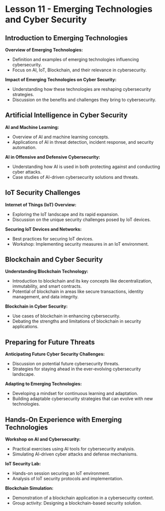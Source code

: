 # Lesson 11 - Emerging Technologies and Cyber Security

## Introduction to Emerging Technologies

**Overview of Emerging Technologies:**
- Definition and examples of emerging technologies influencing cybersecurity.
- Focus on AI, IoT, Blockchain, and their relevance in cybersecurity.

**Impact of Emerging Technologies on Cyber Security:**
- Understanding how these technologies are reshaping cybersecurity strategies.
- Discussion on the benefits and challenges they bring to cybersecurity.

## Artificial Intelligence in Cyber Security

**AI and Machine Learning:**
- Overview of AI and machine learning concepts.
- Applications of AI in threat detection, incident response, and security automation.

**AI in Offensive and Defensive Cybersecurity:**
- Understanding how AI is used in both protecting against and conducting cyber attacks.
- Case studies of AI-driven cybersecurity solutions and threats.

## IoT Security Challenges

**Internet of Things (IoT) Overview:**
- Exploring the IoT landscape and its rapid expansion.
- Discussion on the unique security challenges posed by IoT devices.

**Securing IoT Devices and Networks:**
- Best practices for securing IoT devices.
- Workshop: Implementing security measures in an IoT environment.

## Blockchain and Cyber Security

**Understanding Blockchain Technology:**
- Introduction to blockchain and its key concepts like decentralization, immutability, and smart contracts.
- Potential of blockchain in areas like secure transactions, identity management, and data integrity.

**Blockchain in Cyber Security:**
- Use cases of blockchain in enhancing cybersecurity.
- Debating the strengths and limitations of blockchain in security applications.

## Preparing for Future Threats

**Anticipating Future Cyber Security Challenges:**
- Discussion on potential future cybersecurity threats.
- Strategies for staying ahead in the ever-evolving cybersecurity landscape.

**Adapting to Emerging Technologies:**
- Developing a mindset for continuous learning and adaptation.
- Building adaptable cybersecurity strategies that can evolve with new technologies.

## Hands-On Experience with Emerging Technologies

**Workshop on AI and Cybersecurity:**
- Practical exercises using AI tools for cybersecurity analysis.
- Simulating AI-driven cyber attacks and defense mechanisms.

**IoT Security Lab:**
- Hands-on session securing an IoT environment.
- Analysis of IoT security protocols and implementation.

**Blockchain Simulation:**
- Demonstration of a blockchain application in a cybersecurity context.
- Group activity: Designing a blockchain-based security solution.
